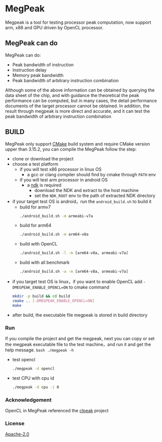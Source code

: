 # MegPeak
Megpeak is a tool for testing processor peak computation, now support
arm, x86 and GPU driven by OpenCL processor.

## MegPeak can do
MegPeak can do:
* Peak bandwidth of instruction
* Instruction delay
* Memory peak bandwidth
* Peak bandwidth of arbitrary instruction combination

Although some of the above information can be obtained by querying the data sheet of the chip, and with guidance the theoretical the peak performance
can be computed, but in many cases, the detail performance documents of the target processor cannot be obtained.
In addition, the result through megpeak is more direct and accurate, and it can test the peak bandwidth of arbitrary instruction combination

## BUILD
MegPeak only support [CMake](https://cmake.org/) build system and require CMake version upper than 3.15.2, you can compile the MegPeak follow the step:

* clone or download the project
* choose a test platform
    - if you will test x86 processor in linux OS
        - a gcc or clang compiler should find by cmake through `PATH` env
    - if you will test arm processor in android OS
        - a [ndk](https://developer.android.com/ndk) is required
            - download the NDK and extract to the host machine
            - set the `NDK_ROOT` env to the path of extracted NDK directory
* if your target test OS is android，run the `android_build.sh` to build it
    * build for armv7
        ```bash
        ./android_build.sh -m armeabi-v7a
        ```
    * build for arm64
        ```bash
        ./android_build.sh -m arm64-v8a
        ```
    * build with OpenCL
        ```bash
        ./android_build.sh -l -m [arm64-v8a, armeabi-v7a]
        ```
    * build with all benchmark
        ```bash
        ./android_build.sh -a -m [arm64-v8a, armeabi-v7a]
        ```
* if you target test OS is linux，if you want to enable OpenCL add `-DMEGPEAK_ENABLE_OPENCL=ON` to cmake command
    ```bash
    mkdir -p build && cd build
    cmake .. [-DMEGPEAK_ENABLE_OPENCL=ON]
    make
    ```
* after build, the executable file megpeak is stored in build directory

### Run
If you compile the project and get the megpeak, next you can copy or set the megpeak executable file to the test machine，and run it and get the help message.
    ```bash
    ./megpeak -h
     ```
* test opencl
    ```bash
    ./megpeak -d opencl
    ```
* test CPU with cpu id
    ```bash
    ./megpeak -d cpu -i 0
    ```

### Acknowledgement
OpenCL in MegPeak referenced the [clpeak](https://github.com/krrishnarraj/clpeak) project

### License
[Apache-2.0](https://github.com/MegEngine/MegPeak/blob/main/LICENSE)
